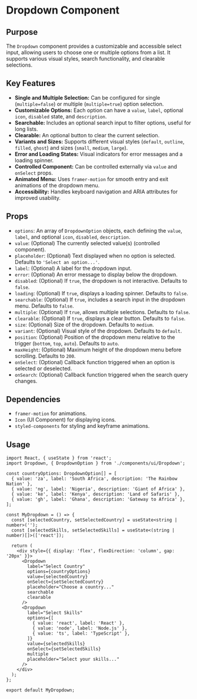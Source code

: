 # Dropdown Component

## Purpose
The `Dropdown` component provides a customizable and accessible select input, allowing users to choose one or multiple options from a list. It supports various visual styles, search functionality, and clearable selections.

## Key Features
- **Single and Multiple Selection:** Can be configured for single (`multiple=false`) or multiple (`multiple=true`) option selection.
- **Customizable Options:** Each option can have a `value`, `label`, optional `icon`, `disabled` state, and `description`.
- **Searchable:** Includes an optional search input to filter options, useful for long lists.
- **Clearable:** An optional button to clear the current selection.
- **Variants and Sizes:** Supports different visual styles (`default`, `outline`, `filled`, `ghost`) and sizes (`small`, `medium`, `large`).
- **Error and Loading States:** Visual indicators for error messages and a loading spinner.
- **Controlled Component:** Can be controlled externally via `value` and `onSelect` props.
- **Animated Menu:** Uses `framer-motion` for smooth entry and exit animations of the dropdown menu.
- **Accessibility:** Handles keyboard navigation and ARIA attributes for improved usability.

## Props
- `options`: An array of `DropdownOption` objects, each defining the `value`, `label`, and optional `icon`, `disabled`, `description`.
- `value`: (Optional) The currently selected value(s) (controlled component).
- `placeholder`: (Optional) Text displayed when no option is selected. Defaults to `'Select an option...'`.
- `label`: (Optional) A label for the dropdown input.
- `error`: (Optional) An error message to display below the dropdown.
- `disabled`: (Optional) If `true`, the dropdown is not interactive. Defaults to `false`.
- `loading`: (Optional) If `true`, displays a loading spinner. Defaults to `false`.
- `searchable`: (Optional) If `true`, includes a search input in the dropdown menu. Defaults to `false`.
- `multiple`: (Optional) If `true`, allows multiple selections. Defaults to `false`.
- `clearable`: (Optional) If `true`, displays a clear button. Defaults to `false`.
- `size`: (Optional) Size of the dropdown. Defaults to `medium`.
- `variant`: (Optional) Visual style of the dropdown. Defaults to `default`.
- `position`: (Optional) Position of the dropdown menu relative to the trigger (`bottom`, `top`, `auto`). Defaults to `auto`.
- `maxHeight`: (Optional) Maximum height of the dropdown menu before scrolling. Defaults to `200`.
- `onSelect`: (Optional) Callback function triggered when an option is selected or deselected.
- `onSearch`: (Optional) Callback function triggered when the search query changes.

## Dependencies
- `framer-motion` for animations.
- `Icon` (UI Component) for displaying icons.
- `styled-components` for styling and keyframe animations.

## Usage
```tsx
import React, { useState } from 'react';
import Dropdown, { DropdownOption } from './components/ui/Dropdown';

const countryOptions: DropdownOption[] = [
  { value: 'za', label: 'South Africa', description: 'The Rainbow Nation' },
  { value: 'ng', label: 'Nigeria', description: 'Giant of Africa' },
  { value: 'ke', label: 'Kenya', description: 'Land of Safaris' },
  { value: 'gh', label: 'Ghana', description: 'Gateway to Africa' },
];

const MyDropdown = () => {
  const [selectedCountry, setSelectedCountry] = useState<string | number>('');
  const [selectedSkills, setSelectedSkills] = useState<(string | number)[]>(['react']);

  return (
    <div style={{ display: 'flex', flexDirection: 'column', gap: '20px' }}>
      <Dropdown
        label="Select Country"
        options={countryOptions}
        value={selectedCountry}
        onSelect={setSelectedCountry}
        placeholder="Choose a country..."
        searchable
        clearable
      />
      <Dropdown
        label="Select Skills"
        options={[
          { value: 'react', label: 'React' },
          { value: 'node', label: 'Node.js' },
          { value: 'ts', label: 'TypeScript' },
        ]}
        value={selectedSkills}
        onSelect={setSelectedSkills}
        multiple
        placeholder="Select your skills..."
      />
    </div>
  );
};

export default MyDropdown;
```